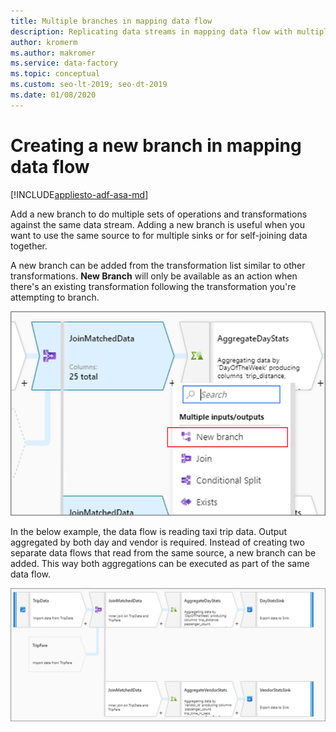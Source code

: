 ```yaml
---
title: Multiple branches in mapping data flow
description: Replicating data streams in mapping data flow with multiple branches
author: kromerm
ms.author: makromer
ms.service: data-factory
ms.topic: conceptual
ms.custom: seo-lt-2019; seo-dt-2019
ms.date: 01/08/2020
---
```


# Creating a new branch in mapping data flow

[!INCLUDE[appliesto-adf-asa-md](includes/appliesto-adf-asa-md.md)]

Add a new branch to do multiple sets of operations and transformations against the same data stream. Adding a new branch is useful when you want to use the same source to for multiple sinks or for self-joining data together.

A new branch can be added from the transformation list similar to other transformations. **New Branch** will only be available as an action when there's an existing transformation following the transformation you're attempting to branch.

![Screenshot shows the New branch option in the Multiple inputs / outputs menu.](media/data-flow/new-branch2.png "Adding a new branch")

In the below example, the data flow is reading taxi trip data. Output aggregated by both day and vendor is required. Instead of creating two separate data flows that read from the same source, a new branch can be added. This way both aggregations can be executed as part of the same data flow. 

![Screenshot shows the data flow with two branches from the source.](media/data-flow/new-branch.png "Adding a new branch")

